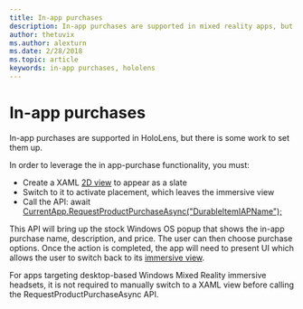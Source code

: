 ```yaml
---
title: In-app purchases
description: In-app purchases are supported in mixed reality apps, but there is some work to set them up.
author: thetuvix
ms.author: alexturn
ms.date: 2/28/2018
ms.topic: article
keywords: in-app purchases, hololens
---
```




# In-app purchases

In-app purchases are supported in HoloLens, but there is some work to set them up.

In order to leverage the in app-purchase functionality, you must:
* Create a XAML [2D view](app-views.md) to appear as a slate
* Switch to it to activate placement, which leaves the immersive view
* Call the API: await [CurrentApp.RequestProductPurchaseAsync("DurableItemIAPName");](https://docs.microsoft.com/en-us/uwp/api/windows.applicationmodel.store.currentapp#Windows_ApplicationModel_Store_CurrentApp_RequestProductPurchaseAsync_System_String_)

This API will bring up the stock Windows OS popup that shows the in-app purchase name, description, and price. The user can then choose purchase options. Once the action is completed, the app will need to present UI which allows the user to switch back to its [immersive view](app-views.md).

For apps targeting desktop-based Windows Mixed Reality immersive headsets, it is not required to manually switch to a XAML view before calling the RequestProductPurchaseAsync API.
